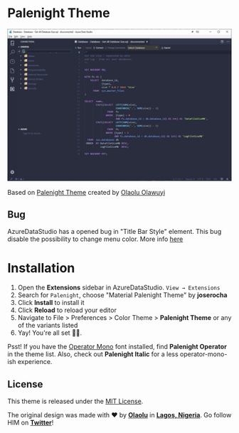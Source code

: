 ﻿# Palenight Theme
![](screen.png)

Based on [Palenight Theme](https://github.com/whizkydee/vscode-material-palenight-theme) created by [Olaolu Olawuyi](https://github.com/whizkydee)

## Bug
AzureDataStudio has a opened bug in "Title Bar Style" element. This bug disable the possibility to change menu color. More info [here](https://github.com/Microsoft/azuredatastudio/issues/3300)

# Installation

1. Open the **Extensions** sidebar in AzureDataStudio. `View → Extensions`
1. Search for `Palenight`, choose "Material Palenight Theme" by **joserocha**
1. Click **Install** to install it
1. Click **Reload** to reload your editor
1. Navigate to File > Preferences > Color Theme > **Palenight Theme** or any of the variants listed
1. Yay! You're all set 🎉🎉.

Psst! If you have the [Operator Mono](https://www.typography.com/fonts/operator) font installed, find **Palenight Operator** in the theme list. Also, check out **Palenight Italic** for a less operator-mono-ish experience.

## License

This theme is released under the [MIT License](https://github.com/whizkydee/vscode-material-palenight-theme/blob/master/license.md).

The original design was made with ❤️ by **[Olaolu](https://github.com/whizkydee)** in **[Lagos, Nigeria](https://www.google.com.ng/maps/place/Lagos)**. Go follow HIM on **[Twitter](https://twitter.com/mrolaolu)**!
